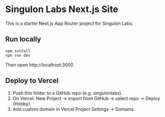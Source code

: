# Singulon Labs Next.js Site

This is a starter Next.js App Router project for Singulon Labs.

## Run locally
```
npm install
npm run dev
```
Then open http://localhost:3000

## Deploy to Vercel
1. Push this folder to a GitHub repo (e.g. singulonlabs).
2. On Vercel: New Project → Import from GitHub → select repo → Deploy (Hobby).
3. Add custom domain in Vercel Project Settings → Domains.
